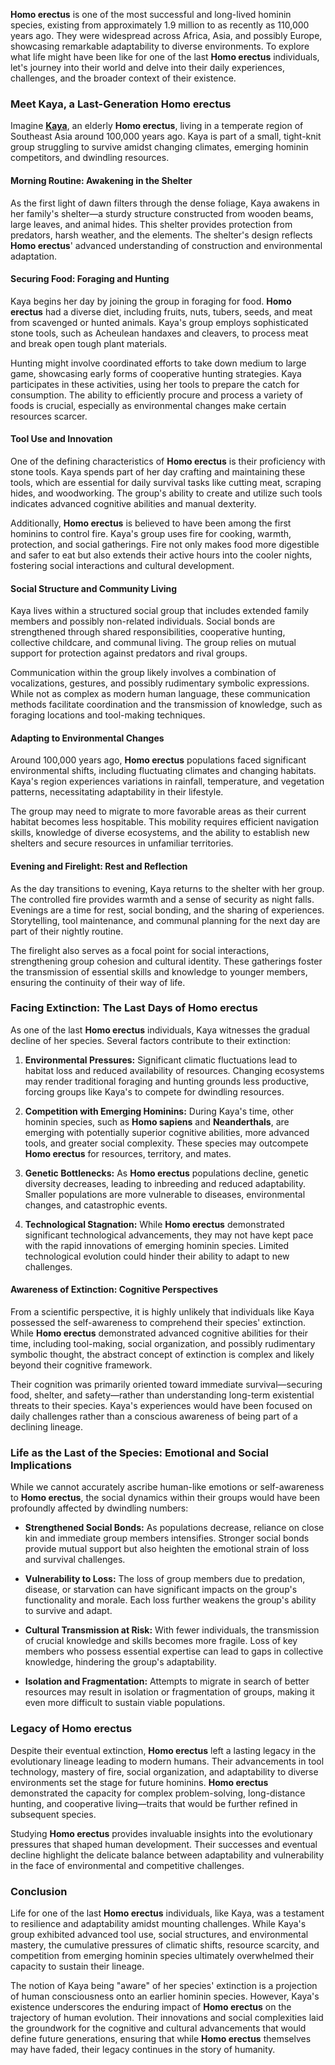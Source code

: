 **Homo erectus** is one of the most successful and long-lived hominin species, existing from approximately 1.9 million to as recently as 110,000 years ago. They were widespread across Africa, Asia, and possibly Europe, showcasing remarkable adaptability to diverse environments. To explore what life might have been like for one of the last **Homo erectus** individuals, let's journey into their world and delve into their daily experiences, challenges, and the broader context of their existence.

### **Meet **Kaya**, a Last-Generation Homo erectus**

Imagine **[Kaya](/literary_products/joes_notes/KAYA.MD)**, an elderly **Homo erectus**, living in a temperate region of Southeast Asia around 100,000 years ago. Kaya is part of a small, tight-knit group struggling to survive amidst changing climates, emerging hominin competitors, and dwindling resources.

#### **Morning Routine: Awakening in the Shelter**

As the first light of dawn filters through the dense foliage, Kaya awakens in her family's shelter—a sturdy structure constructed from wooden beams, large leaves, and animal hides. This shelter provides protection from predators, harsh weather, and the elements. The shelter's design reflects **Homo erectus**' advanced understanding of construction and environmental adaptation.

#### **Securing Food: Foraging and Hunting**

Kaya begins her day by joining the group in foraging for food. **Homo erectus** had a diverse diet, including fruits, nuts, tubers, seeds, and meat from scavenged or hunted animals. Kaya's group employs sophisticated stone tools, such as Acheulean handaxes and cleavers, to process meat and break open tough plant materials.

Hunting might involve coordinated efforts to take down medium to large game, showcasing early forms of cooperative hunting strategies. Kaya participates in these activities, using her tools to prepare the catch for consumption. The ability to efficiently procure and process a variety of foods is crucial, especially as environmental changes make certain resources scarcer.

#### **Tool Use and Innovation**

One of the defining characteristics of **Homo erectus** is their proficiency with stone tools. Kaya spends part of her day crafting and maintaining these tools, which are essential for daily survival tasks like cutting meat, scraping hides, and woodworking. The group's ability to create and utilize such tools indicates advanced cognitive abilities and manual dexterity.

Additionally, **Homo erectus** is believed to have been among the first hominins to control fire. Kaya's group uses fire for cooking, warmth, protection, and social gatherings. Fire not only makes food more digestible and safer to eat but also extends their active hours into the cooler nights, fostering social interactions and cultural development.

#### **Social Structure and Community Living**

Kaya lives within a structured social group that includes extended family members and possibly non-related individuals. Social bonds are strengthened through shared responsibilities, cooperative hunting, collective childcare, and communal living. The group relies on mutual support for protection against predators and rival groups.

Communication within the group likely involves a combination of vocalizations, gestures, and possibly rudimentary symbolic expressions. While not as complex as modern human language, these communication methods facilitate coordination and the transmission of knowledge, such as foraging locations and tool-making techniques.

#### **Adapting to Environmental Changes**

Around 100,000 years ago, **Homo erectus** populations faced significant environmental shifts, including fluctuating climates and changing habitats. Kaya's region experiences variations in rainfall, temperature, and vegetation patterns, necessitating adaptability in their lifestyle.

The group may need to migrate to more favorable areas as their current habitat becomes less hospitable. This mobility requires efficient navigation skills, knowledge of diverse ecosystems, and the ability to establish new shelters and secure resources in unfamiliar territories.

#### **Evening and Firelight: Rest and Reflection**

As the day transitions to evening, Kaya returns to the shelter with her group. The controlled fire provides warmth and a sense of security as night falls. Evenings are a time for rest, social bonding, and the sharing of experiences. Storytelling, tool maintenance, and communal planning for the next day are part of their nightly routine.

The firelight also serves as a focal point for social interactions, strengthening group cohesion and cultural identity. These gatherings foster the transmission of essential skills and knowledge to younger members, ensuring the continuity of their way of life.

### **Facing Extinction: The Last Days of Homo erectus**

As one of the last **Homo erectus** individuals, Kaya witnesses the gradual decline of her species. Several factors contribute to their extinction:

1. **Environmental Pressures:** Significant climatic fluctuations lead to habitat loss and reduced availability of resources. Changing ecosystems may render traditional foraging and hunting grounds less productive, forcing groups like Kaya's to compete for dwindling resources.

2. **Competition with Emerging Hominins:** During Kaya's time, other hominin species, such as **Homo sapiens** and **Neanderthals**, are emerging with potentially superior cognitive abilities, more advanced tools, and greater social complexity. These species may outcompete **Homo erectus** for resources, territory, and mates.

3. **Genetic Bottlenecks:** As **Homo erectus** populations decline, genetic diversity decreases, leading to inbreeding and reduced adaptability. Smaller populations are more vulnerable to diseases, environmental changes, and catastrophic events.

4. **Technological Stagnation:** While **Homo erectus** demonstrated significant technological advancements, they may not have kept pace with the rapid innovations of emerging hominin species. Limited technological evolution could hinder their ability to adapt to new challenges.

#### **Awareness of Extinction: Cognitive Perspectives**

From a scientific perspective, it is highly unlikely that individuals like Kaya possessed the self-awareness to comprehend their species' extinction. While **Homo erectus** demonstrated advanced cognitive abilities for their time, including tool-making, social organization, and possibly rudimentary symbolic thought, the abstract concept of extinction is complex and likely beyond their cognitive framework.

Their cognition was primarily oriented toward immediate survival—securing food, shelter, and safety—rather than understanding long-term existential threats to their species. Kaya's experiences would have been focused on daily challenges rather than a conscious awareness of being part of a declining lineage.

### **Life as the Last of the Species: Emotional and Social Implications**

While we cannot accurately ascribe human-like emotions or self-awareness to **Homo erectus**, the social dynamics within their groups would have been profoundly affected by dwindling numbers:

- **Strengthened Social Bonds:** As populations decrease, reliance on close kin and immediate group members intensifies. Stronger social bonds provide mutual support but also heighten the emotional strain of loss and survival challenges.

- **Vulnerability to Loss:** The loss of group members due to predation, disease, or starvation can have significant impacts on the group's functionality and morale. Each loss further weakens the group's ability to survive and adapt.

- **Cultural Transmission at Risk:** With fewer individuals, the transmission of crucial knowledge and skills becomes more fragile. Loss of key members who possess essential expertise can lead to gaps in collective knowledge, hindering the group's adaptability.

- **Isolation and Fragmentation:** Attempts to migrate in search of better resources may result in isolation or fragmentation of groups, making it even more difficult to sustain viable populations.

### **Legacy of Homo erectus**

Despite their eventual extinction, **Homo erectus** left a lasting legacy in the evolutionary lineage leading to modern humans. Their advancements in tool technology, mastery of fire, social organization, and adaptability to diverse environments set the stage for future hominins. **Homo erectus** demonstrated the capacity for complex problem-solving, long-distance hunting, and cooperative living—traits that would be further refined in subsequent species.

Studying **Homo erectus** provides invaluable insights into the evolutionary pressures that shaped human development. Their successes and eventual decline highlight the delicate balance between adaptability and vulnerability in the face of environmental and competitive challenges.

### **Conclusion**

Life for one of the last **Homo erectus** individuals, like Kaya, was a testament to resilience and adaptability amidst mounting challenges. While Kaya's group exhibited advanced tool use, social structures, and environmental mastery, the cumulative pressures of climatic shifts, resource scarcity, and competition from emerging hominin species ultimately overwhelmed their capacity to sustain their lineage.

The notion of Kaya being "aware" of her species' extinction is a projection of human consciousness onto an earlier hominin species. However, Kaya's existence underscores the enduring impact of **Homo erectus** on the trajectory of human evolution. Their innovations and social complexities laid the groundwork for the cognitive and cultural advancements that would define future generations, ensuring that while **Homo erectus** themselves may have faded, their legacy continues in the story of humanity.